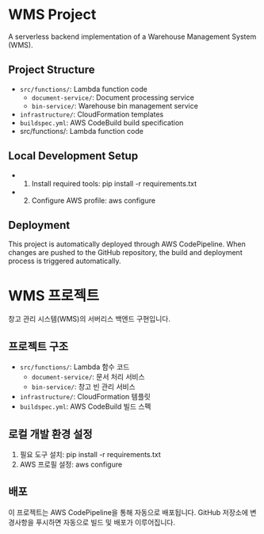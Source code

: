 # WMS Project
A serverless backend implementation of a Warehouse Management System (WMS).

## Project Structure

- `src/functions/`: Lambda function code
  - `document-service/`: Document processing service
  - `bin-service/`:  Warehouse bin management service
- `infrastructure/`: CloudFormation templates
- `buildspec.yml`: AWS CodeBuild build specification
- src/functions/: Lambda function code

## Local Development Setup

- 1. Install required tools: pip install -r requirements.txt
- 2. Configure AWS profile: aws configure

## Deployment
This project is automatically deployed through AWS CodePipeline.
When changes are pushed to the GitHub repository, the build and deployment process is triggered automatically.



# WMS 프로젝트

창고 관리 시스템(WMS)의 서버리스 백엔드 구현입니다.

## 프로젝트 구조

- `src/functions/`: Lambda 함수 코드
  - `document-service/`: 문서 처리 서비스
  - `bin-service/`: 창고 빈 관리 서비스
- `infrastructure/`: CloudFormation 템플릿
- `buildspec.yml`: AWS CodeBuild 빌드 스펙

## 로컬 개발 환경 설정

1. 필요 도구 설치: pip install -r requirements.txt
2. AWS 프로필 설정: aws configure

## 배포

이 프로젝트는 AWS CodePipeline을 통해 자동으로 배포됩니다. 
GitHub 저장소에 변경사항을 푸시하면 자동으로 빌드 및 배포가 이루어집니다.


